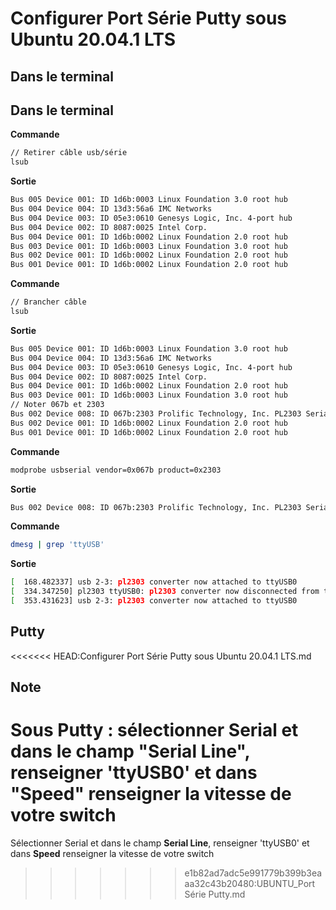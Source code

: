 # Configurer Port Série Putty sous Ubuntu 20.04.1 LTS



## Dans le terminal

## Dans le terminal

**Commande**

```bash
// Retirer câble usb/série
lsub
```

**Sortie**

```bash
Bus 005 Device 001: ID 1d6b:0003 Linux Foundation 3.0 root hub
Bus 004 Device 004: ID 13d3:56a6 IMC Networks 
Bus 004 Device 003: ID 05e3:0610 Genesys Logic, Inc. 4-port hub
Bus 004 Device 002: ID 8087:0025 Intel Corp. 
Bus 004 Device 001: ID 1d6b:0002 Linux Foundation 2.0 root hub
Bus 003 Device 001: ID 1d6b:0003 Linux Foundation 3.0 root hub
Bus 002 Device 001: ID 1d6b:0002 Linux Foundation 2.0 root hub
Bus 001 Device 001: ID 1d6b:0002 Linux Foundation 2.0 root hub
```



**Commande**

```bash
// Brancher câble
lsub
```

**Sortie**

```bash
Bus 005 Device 001: ID 1d6b:0003 Linux Foundation 3.0 root hub
Bus 004 Device 004: ID 13d3:56a6 IMC Networks 
Bus 004 Device 003: ID 05e3:0610 Genesys Logic, Inc. 4-port hub
Bus 004 Device 002: ID 8087:0025 Intel Corp. 
Bus 004 Device 001: ID 1d6b:0002 Linux Foundation 2.0 root hub
Bus 003 Device 001: ID 1d6b:0003 Linux Foundation 3.0 root hub
// Noter 067b et 2303
Bus 002 Device 008: ID 067b:2303 Prolific Technology, Inc. PL2303 Serial Port
Bus 002 Device 001: ID 1d6b:0002 Linux Foundation 2.0 root hub
Bus 001 Device 001: ID 1d6b:0002 Linux Foundation 2.0 root hub
```



**Commande**

```bash
modprobe usbserial vendor=0x067b product=0x2303
```

**Sortie**

```bash
Bus 002 Device 008: ID 067b:2303 Prolific Technology, Inc. PL2303 Serial Port
```



**Commande**

```bash
dmesg | grep 'ttyUSB'
```

**Sortie**

```bash
[  168.482337] usb 2-3: pl2303 converter now attached to ttyUSB0
[  334.347250] pl2303 ttyUSB0: pl2303 converter now disconnected from ttyUSB0
[  353.431623] usb 2-3: pl2303 converter now attached to ttyUSB0
```

## Putty

<<<<<<< HEAD:Configurer Port Série Putty sous Ubuntu 20.04.1 LTS.md

## Note

Sous Putty : sélectionner Serial et dans le champ "Serial Line", renseigner 'ttyUSB0' et dans "Speed" renseigner la vitesse de votre switch
=======
Sélectionner Serial et dans le champ **Serial Line**, renseigner 'ttyUSB0' et dans **Speed** renseigner la vitesse de votre switch
>>>>>>> e1b82ad7adc5e991779b399b3eaaa32c43b20480:UBUNTU_Port Série Putty.md

